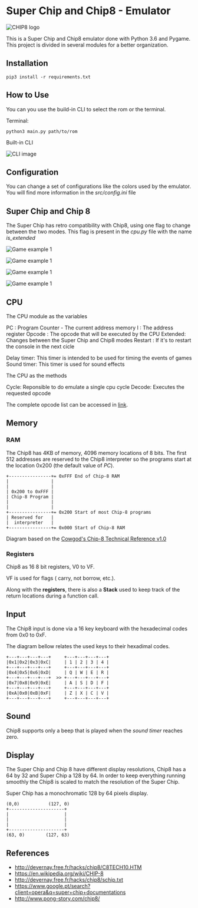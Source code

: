 # Super Chip and Chip8 - Emulator
![CHIP8 logo](images/chip8_logo.jpg)

This is a Super Chip and Chip8 emulator done with Python 3.6 and Pygame.
This project is divided in several modules for a better organization.

## Installation

    pip3 install -r requirements.txt
    
## How to Use
You can you use the build-in CLI to select the rom or the terminal.

Terminal:
    
    python3 main.py path/to/rom

Built-in CLI

![CLI image](images/cli.png)

## Configuration

You can change a set of configurations like the colors used by the emulator. 
You will find more information in the _src/config.ini_ file

## Super Chip and Chip 8

The Super Chip has retro compatibility with Chip8, using one flag to change between the two modes.
This flag is present in the _cpu.py_ file with the name *is_extended*


![Game example 1](images/c8_1.png)

![Game example 1](images/c8_2.png)

![Game example 1](images/sc_1.png)

![Game example 1](images/sc_2.png)


## CPU
The CPU module as the variables

PC      : Program Counter - The current address memory
I       : The address register
Opcode  : The opcode that will be executed by the CPU
Extended: Changes between the Super Chip and Chip8 modes
Restart : If it's to restart the console in the next cicle

Delay timer: This timer is intended to be used for timing the events of games
Sound timer: This timer is used for sound effects

The CPU as the methods

Cycle:  Reponsible to do emulate a single cpu cycle
Decode: Executes the requested opcode

The complete opcode list can be accessed in [link](https://en.wikipedia.org/wiki/CHIP-8).

## Memory

### RAM
The Chip8 has 4KB of memory, 4096 memory locations of 8 bits.
The first 512 addresses are reserved to the Chip8 interpreter so the programs start at the location 
0x200 (the default value of _PC_).

    +----------------+= 0xFFF End of Chip-8 RAM
    |                |
    |                |
    | 0x200 to 0xFFF |
    | Chip-8 Program |
    |                |
    |                |
    +----------------+= 0x200 Start of most Chip-8 programs
    | Reserved for   |
    |  interpreter   |
    +----------------+= 0x000 Start of Chip-8 RAM

Diagram based on the [Cowgod's Chip-8 Technical Reference v1.0](http://devernay.free.fr/hacks/chip8/C8TECH10.HTM)

### Registers
Chip8 as 16 8 bit registers, V0 to VF.

VF is used for flags ( carry, not borrow, etc.).

Along with the **registers**, there is also a **Stack** used to keep track of the return locations during a function call.

## Input

The Chip8 input is done via a 16 key keyboard with the hexadecimal codes from 0x0 to 0xF.

The diagram bellow relates the used keys to their hexadimal codes.
    
    
    +---+---+---+---+     +---+---+---+---+
    |0x1|0x2|0x3|0xC|     | 1 | 2 | 3 | 4 |
    +---+---+---+---+     +---+---+---+---+
    |0x4|0x5|0x6|0xD|     | Q | W | E | R | 
    +---+---+---+---+  >> +---+---+---+---+ 
    |0x7|0x8|0x9|0xE|     | A | S | D | F | 
    +---+---+---+---+     +---+---+---+---+
    |0xA|0x0|0xB|0xF|     | Z | X | C | V |
    +---+---+---+---+     +---+---+---+---+
    
## Sound

Chip8 supports only a beep that is played when the _sound timer_ reaches zero.

## Display

The Super Chip and Chip 8 have different display resolutions, Chip8 has a 64 by 32 and Super Chip a 128 by 64.
In order to keep everything running smoothly the Chip8 is scaled to match the resolution of the Super Chip.

Super Chip has a monochromatic 128 by 64 pixels display.

    (0,0)           (127, 0)
    +---------------------+
    |                     |
    |                     |
    |                     |
    +---------------------+
    (63, 0)        (127, 63)

## References

- http://devernay.free.fr/hacks/chip8/C8TECH10.HTM
- https://en.wikipedia.org/wiki/CHIP-8
- http://devernay.free.fr/hacks/chip8/schip.txt
- https://www.google.pt/search?client=opera&q=super+chip+documentations
- http://www.pong-story.com/chip8/

